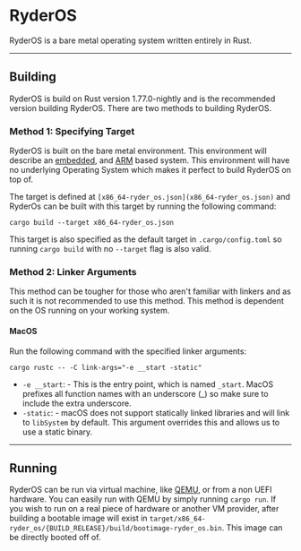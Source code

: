 # RyderOS

RyderOS is a bare metal operating system written entirely in Rust.
___

## Building
RyderOS is build on Rust version 1.77.0-nightly and is the recommended 
version building RyderOS. There are two methods to building RyderOS.

### Method 1: Specifying Target
RyderOS is built on the bare metal environment. This environment will describe an 
[embedded](https://en.wikipedia.org/wiki/Embedded_system), and 
[ARM](https://en.wikipedia.org/wiki/ARM_architecture_family) based system. This environment
will have no underlying Operating System which makes it perfect to build RyderOS on top of.

The target is defined at `[x86_64-ryder_os.json](x86_64-ryder_os.json)` and RyderOs can be built
with this target by running the following command:
```shell
cargo build --target x86_64-ryder_os.json
```

This target is also specified as the default target in `.cargo/config.toml` so running `cargo build`
with no `--target` flag is also valid.

### Method 2: Linker Arguments
This method can be tougher for those who aren't familiar with linkers and as such it is not
recommended to use this method. This method is dependent on the OS running on your working
system.

#### MacOS

Run the following command with the specified linker arguments:
```shell
cargo rustc -- -C link-args="-e __start -static"
```

- `-e __start`: - This is the entry point, which is named `_start`. MacOS prefixes all function
names with an underscore (_) so make sure to include the extra underscore.
- `-static`: - macOS does not support statically linked libraries and will link to `libSystem` by default.
This argument overrides this and allows us to use a static binary.
---
## Running

RyderOS can be run via virtual machine, like [QEMU](https://www.qemu.org/download/#source), or from a non UEFI hardware. 
You can easily run with QEMU by simply running `cargo run`. If you wish to run on a real piece of hardware or 
another VM provider, after building a bootable image will exist in `target/x86_64-ryder_os/{BUILD_RELEASE}/build/bootimage-ryder_os.bin`.
This image can be directly booted off of.
